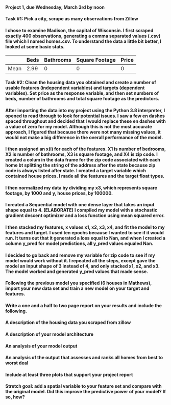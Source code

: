 #### Project 1, due Wednesday, March 3rd by noon
#### Task #1: Pick a city, scrape as many observations from Zillow
#### I chose to examine **Madison**, the capital of Wisconsin. I first scraped exactly 400 observations, generating a comma separated values (.csv) file which I named homes.csv. To understand the data a little bit better, I looked at some basic stats.

| | Beds | Bathrooms | Square Footage | Price |
| ---- | ---- | ---- | ---- | ---- |
| Mean | 2.99 | 0 | 0 | 0 |

#### Task #2: Clean the housing data you obtained and create a number of usable features (independent variables) and targets (dependent variables). Set price as the response variable, and then set numbers of beds, number of bathrooms and total square footage as the predictors.
#### After importing the data into my project using the Python 3.8 interpreter, I opened to read through to look for potential issues. I saw a few en dashes spaced throughout and decided that I would replace these en dashes with a value of zero for my model. Although this is not the most accurate approach, I figured that because there were not many missing values, it would not make a big difference in the overall performance of the model. 
#### I then assigned an x(i) for each of the features. X1 is number of bedrooms, X2 is number of bathrooms, X3 is square footage, and X4 is zip code. I created a colum in the data frame for the zip code associated with each home bt splitting the string of the address after the state because zip code is always listed after state. I created a target variable which contained house prices. I made all the features and the target float types.
#### I then normalized my data by dividing my x3, which represents square footage, by 1000 and y, house prices, by 100000.
#### I created a Sequential model with one dense layer that takes an input shape equal to 4. (ELABORATE) I compiled my model with a stochastic gradient descent optimizer and a loss function using mean squared error. 
#### I then stacked my features, x values x1, x2, x3, x4, and fit the model to my features and target. I used ten epochs because I wanted to see if it would run. It turns out that it generated a loss equal to Nan, and when I created a column y_pred for model predictions, all y_pred values equaled Nan.
#### I decided to go back and remove my variable for zip code to see if my model would work without it. I repeated all the steps, except gave the model an input shape of 3 instead of 4, and only stacked x1, x2, and x3. The model worked and generated y_pred values that made sense. 

#### Following the previous model you specified (6 houses in Mathews), import your new data set and train a new model on your target and features. 
#### Write a one and a half to two page report on your results and include the following.
#### A description of the housing data you scraped from zillow
#### A description of your model architecture
#### An analysis of your model output
#### An analysis of the output that assesses and ranks all homes from best to worst deal
#### Include at least three plots that support your project report
#### Stretch goal: add a spatial variable to your feature set and compare with the original model. Did this improve the predictive power of your model? If so, how?
